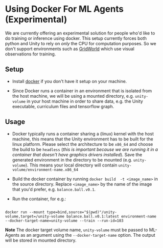 # Using Docker For ML Agents (Experimental)

We are currently offering an experimental solution for people who'd like to do training or inference using docker. This setup currently forces both python and Unity to rely on _only_ the CPU for computation purposes. So we don't support environments such as [GridWorld](Example-Environments.md#gridworld) which use visual observations for training.

## Setup

- Install [docker](https://www.docker.com/community-edition#/download) if you don't have it setup on your machine. 

- Since Docker runs a container in an environment that is isolated from the host machine, we will be using a mounted directory, e.g. `unity-volume` in your host machine in order to share data, e.g. the Unity executable, curriculum files and tensorflow graph.


## Usage

- Docker typically runs a container sharing a (linux) kernel with the host machine, this means that the Unity environment has to be built for the linux platform. Please select the architecture to be `x86_64` and choose the build to be `headless` (_this is important because we are running it in a container that doesn't have graphics drivers installed_). Save the generated environment in the directory to be mounted (e.g. `unity-volume`). This means your local directory will contain `unity-volume/environment-name.x86_64`


- Build the docker container by running `docker build  -t <image_name>` in the source directory. Replace `<image_name>` by the name of the image that you'd prefer, e.g. `balance.ball.v0.1`.

- Run the container, for e.g.:
```

docker run --mount type=bind,source="$(pwd)"/unity-volume,target=/unity-volume balance.ball.v0.1:latest environment-name --docker-target-name=unity-volume --train --run-id=103
```

**Note** The docker target volume name, `unity-volume` must be passed to ML-Agents as an argument using the `--docker-target-name` option. The output will be stored in mounted directory. 


